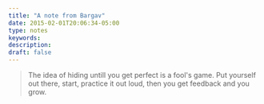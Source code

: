 ```yaml
---
title: "A note from Bargav"
date: 2015-02-01T20:06:34-05:00
type: notes
keywords:
description:
draft: false
---
```

[comment]: # (A note is any quick thought, quote, one-liners or a simple tweet. )

>The idea of hiding untill you get perfect is a fool's game. Put yourself out there, start, practice it out loud, then you get feedback and you grow.
